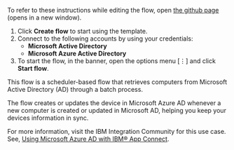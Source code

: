 To refer to these instructions while editing the flow, open [the github page](https://github.com/ot4i/app-connect-templates/tree/master/resources/markdown/Syncs%20Microsoft%20Active%20Directory%20computers%20to%20Microsoft%20Azure%20Active%20Directory_instructions.md) (opens in a new window).

1. Click **Create flow** to start using the template.
2. Connect to the following accounts by using your credentials:
   - **Microsoft Active Directory** 
   - **Microsoft Azure Active Directory**
3. To start the flow, in the banner, open the options menu [⋮] and click **Start flow**.

This flow is a scheduler-based flow that retrieves computers from Microsoft Active Directory (AD) through a batch process.

The flow creates or updates the device in Microsoft Azure AD whenever a new computer is created or updated in Microsoft AD, helping you keep your devices information in sync.

For more information, visit the IBM Integration Community for this use case. See, [Using Microsoft Azure AD with IBM® App Connect](https://community.ibm.com/community/user/integration/blogs/shamini-arumugam1/2022/04/01/using-ibm-app-connect-to-interact-with-msazure-ad).


